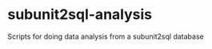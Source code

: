 subunit2sql-analysis
====================

Scripts for doing data analysis from a subunit2sql database
